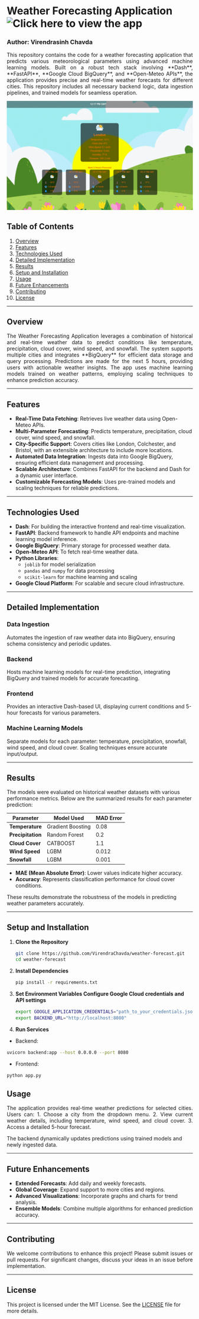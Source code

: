 # Weather Forecasting Application ![Click here to view the app](https://weather-app-1058693665617.europe-west1.run.app/)
### Author: Virendrasinh Chavda

<p align="justify">
This repository contains the code for a weather forecasting application that predicts various meteorological parameters using advanced machine learning models. Built on a robust tech stack involving **Dash**, **FastAPI**, **Google Cloud BigQuery**, and **Open-Meteo APIs**, the application provides precise and real-time weather forecasts for different cities. This repository includes all necessary backend logic, data ingestion pipelines, and trained models for seamless operation.
</p>

![HomePage](weather.png)

## Table of Contents
1. [Overview](#overview)
2. [Features](#features)
3. [Technologies Used](#technologies-used)
4. [Detailed Implementation](#detailed-implementation)
5. [Results](#results)
6. [Setup and Installation](#setup-and-installation)
7. [Usage](#usage)
8. [Future Enhancements](#future-enhancements)
9. [Contributing](#contributing)
10. [License](#license)

---

## Overview
<p align="justify">
The Weather Forecasting Application leverages a combination of historical and real-time weather data to predict conditions like temperature, precipitation, cloud cover, wind speed, and snowfall. The system supports multiple cities and integrates **BigQuery** for efficient data storage and query processing. Predictions are made for the next 5 hours, providing users with actionable weather insights. The app uses machine learning models trained on weather patterns, employing scaling techniques to enhance prediction accuracy.
</p>

---

## Features
- **Real-Time Data Fetching**: Retrieves live weather data using Open-Meteo APIs.
- **Multi-Parameter Forecasting**: Predicts temperature, precipitation, cloud cover, wind speed, and snowfall.
- **City-Specific Support**: Covers cities like London, Colchester, and Bristol, with an extensible architecture to include more locations.
- **Automated Data Integration**: Ingests data into Google BigQuery, ensuring efficient data management and processing.
- **Scalable Architecture**: Combines FastAPI for the backend and Dash for a dynamic user interface.
- **Customizable Forecasting Models**: Uses pre-trained models and scaling techniques for reliable predictions.

---

## Technologies Used
- **Dash**: For building the interactive frontend and real-time visualization.
- **FastAPI**: Backend framework to handle API endpoints and machine learning model inference.
- **Google BigQuery**: Primary storage for processed weather data.
- **Open-Meteo API**: To fetch real-time weather data.
- **Python Libraries**:
  - `joblib` for model serialization
  - `pandas` and `numpy` for data processing
  - `scikit-learn` for machine learning and scaling
- **Google Cloud Platform**: For scalable and secure cloud infrastructure.

---

## Detailed Implementation

### Data Ingestion
Automates the ingestion of raw weather data into BigQuery, ensuring schema consistency and periodic updates.

### Backend
Hosts machine learning models for real-time prediction, integrating BigQuery and trained models for accurate forecasting.

### Frontend
Provides an interactive Dash-based UI, displaying current conditions and 5-hour forecasts for various parameters.

### Machine Learning Models
Separate models for each parameter: temperature, precipitation, snowfall, wind speed, and cloud cover. Scaling techniques ensure accurate input/output.

---

## Results

The models were evaluated on historical weather datasets with various performance metrics. Below are the summarized results for each parameter prediction:

| **Parameter**     | **Model Used**      | **MAD Error** |
|--------------------|---------------------|------------|
| **Temperature**   | Gradient Boosting   | 0.08        |
| **Precipitation** | Random Forest       | 0.2       |
| **Cloud Cover**   | CATBOOST     | 1.1       |
| **Wind Speed**    | LGBM         | 0.012  |
| **Snowfall**      | LGBM           | 0.001    |

- **MAE (Mean Absolute Error)**: Lower values indicate higher accuracy.
- **Accuracy**: Represents classification performance for cloud cover conditions.

These results demonstrate the robustness of the models in predicting weather parameters accurately.

---

## Setup and Installation

1. **Clone the Repository**
   ```bash
   git clone https://github.com/VirendraChavda/weather-forecast.git
   cd weather-forecast
   ```
2. **Install Dependencies**
   ```bash
   pip install -r requirements.txt
   ```
3. **Set Environment Variables Configure Google Cloud credentials and API settings**
   ```bash
   export GOOGLE_APPLICATION_CREDENTIALS="path_to_your_credentials.json"
   export BACKEND_URL="http://localhost:8080"
   ```
4. **Run Services**
  - Backend:
   ```bash
   uvicorn backend:app --host 0.0.0.0 --port 8080
   ```
  - Frontend:
   ```bash
   python app.py
   ```
## Usage
<p align="justify">
The application provides real-time weather predictions for selected cities. Users can:
1. Choose a city from the dropdown menu.
2. View current weather details, including temperature, wind speed, and cloud cover.
3. Access a detailed 5-hour forecast.

The backend dynamically updates predictions using trained models and newly ingested data.
</p>

---

## Future Enhancements
- **Extended Forecasts**: Add daily and weekly forecasts.
- **Global Coverage**: Expand support to more cities and regions.
- **Advanced Visualizations**: Incorporate graphs and charts for trend analysis.
- **Ensemble Models**: Combine multiple algorithms for enhanced prediction accuracy.

---

## Contributing
<p align="justify">
We welcome contributions to enhance this project! Please submit issues or pull requests. For significant changes, discuss your ideas in an issue before implementation.
</p>

---

## License
This project is licensed under the MIT License. See the [LICENSE](LICENSE) file for more details.
